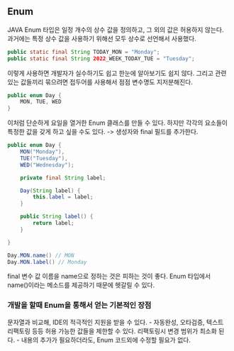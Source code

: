 ## Enum
JAVA Enum 타입은 일정 개수의 상수 값을 정의하고, 그 외의 값은 허용하지 않는다.
과거에는 특정 상수 값을 사용하기 위해선 모두 상수로 선언해서 사용했다.
```java
public static final String TODAY_MON = "Monday";
public static final String 2022_WEEK_TODAY_TUE = "Tuesday";
```
이렇게 사용하면 개발자가 실수하기도 쉽고 한눈에 알아보기도 쉽지 않다.
그리고 관련있는 값들끼리 묶으려면 접두어를 사용해서 점점 변수명도 지저분해진다.

```java
public enum Day {
    MON, TUE, WED
}
```
이처럼 단순하게 요일을 열거한 Enum 클래스를 만들 수 있다.
하지만 각각의 요소들이 특정한 값을 갖게 하고 싶을 수도 있다.
-> 생성자와 final 필드를 추가한다.

```java
public enum Day {
    MON("Monday"),
    TUE("Tuesday"),
    WED("Wednesday");

    private final String label;

    Day(String label) {
        this.label = label;
    }

    public String label() {
        return label;
    }

}

Day.MON.name() // MON
Day.MON.label() // Monday
```
final 변수 값 이름을 name으로 정하는 것은 피하는 것이 좋다.
Enum 타입에서 name()이라는 메소드를 제공하기 때문에 헷갈릴 수 있다.

### 개발을 할때 Enum을 통해서 얻는 기본적인 장점
문자열과 비교해, IDE의 적극적인 지원을 받을 수 있다.
    - 자동완성, 오타검증, 텍스트 리팩토링 등등
허용 가능한 값들을 제한할 수 있다.
리팩토링시 변경 범위가 최소화 된다.
    - 내용의 추가가 필요하더라도, Enum 코드외에 수정할 필요가 없다.

